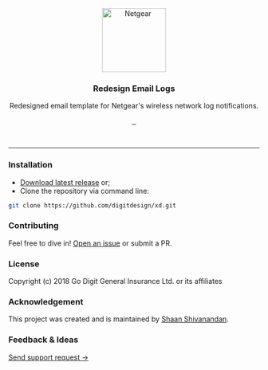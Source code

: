 <div align="center">
	<img src="https://i.ibb.co/TYgw5Yz/netgear-id.jpg" width="128" alt="Netgear" />
	<h3 align="center">Redesign Email Logs</h3>
	<p align="center">Redesigned email template for Netgear's wireless network log notifications.</p>
	<p align="center">
		<a href="https://github.com/digitdesign/xd/releases/latest">
			<img src="https://img.shields.io/github/release/digitdesign/xd.svg" alt="" />
		</a>
		<a href="https://github.com/digitdesign/xd/find/master">
			<img src="https://img.shields.io/github/repo-size/digitdesign/xd.svg" alt="" />
		</a>
		<a href="https://github.com/digitdesign/xd/search?l=css">
			<img src="https://img.shields.io/github/languages/top/digitdesign/xd.svg" alt="" />
		</a>
	</p>
</div>
<br />
<hr />

### Installation
- [Download latest release](https://github.com/digitdesign/xd/archive/master.zip) or;
- Clone the repository via command line:
```sh
git clone https://github.com/digitdesign/xd.git
```

### Contributing
Feel free to dive in! [Open an issue](https://github.com/digitdesign/xd/issues/new/) or submit a PR.

### License
Copyright (c) 2018 Go Digit General Insurance Ltd. or its affiliates

### Acknowledgement
This project was created and is maintained by [Shaan Shivanandan](https://github.com/shaanshivanandan).

### Feedback & Ideas
[Send support request →](mailto:shaanshivsuleman@gmail.com?Subject=Feedback%3A%20Netgear%20Wireless%20Logs%20Redesign)
